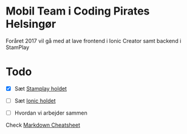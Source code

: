 
# Mobil Team i Coding Pirates Helsingør

Foråret 2017 vil gå med at lave frontend i Ionic Creator samt backend i StamPlay 

# Todo
- [x] Sæt [Stamplay holdet](stamplay.md)
- [ ] Sæt [Ionic holdet](ionic.md)
- [ ] Hvordan vi arbejder sammen



Check [Markdown Cheatsheet](https://github.com/adam-p/markdown-here/wiki/Markdown-Cheatsheet)

